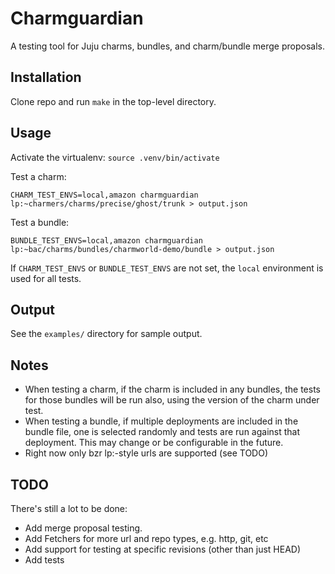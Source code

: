# Charmguardian

A testing tool for Juju charms, bundles, and charm/bundle merge proposals.

## Installation

Clone repo and run `make` in the top-level directory.

## Usage

Activate the virtualenv: `source .venv/bin/activate`

Test a charm:

    CHARM_TEST_ENVS=local,amazon charmguardian lp:~charmers/charms/precise/ghost/trunk > output.json

Test a bundle:

    BUNDLE_TEST_ENVS=local,amazon charmguardian lp:~bac/charms/bundles/charmworld-demo/bundle > output.json

If `CHARM_TEST_ENVS` or `BUNDLE_TEST_ENVS` are not set, the `local`
environment is used for all tests.

## Output

See the `examples/` directory for sample output.

## Notes

* When testing a charm, if the charm is included in any bundles, the
  tests for those bundles will be run also, using the version of the
  charm under test.
* When testing a bundle, if multiple deployments are included in the
  bundle file, one is selected randomly and tests are run against that
  deployment. This may change or be configurable in the future.
* Right now only bzr lp:-style urls are supported (see TODO)

## TODO

There's still a lot to be done:

* Add merge proposal testing.
* Add Fetchers for more url and repo types, e.g. http, git, etc
* Add support for testing at specific revisions (other than just HEAD)
* Add tests
